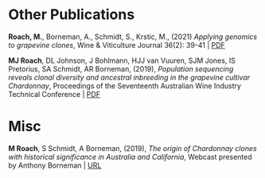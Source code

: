 # Other Publications

__Roach, M.__, Borneman, A., Schmidt, S., Krstic, M.,
(2021)
_Applying genomics to grapevine clones_,
Wine & Viticulture Journal 36(2): 39-41 |
[PDF](/docs/s2218.pdf)

__MJ Roach__, DL Johnson, J Bohlmann, HJJ van Vuuren, SJM Jones, IS Pretorius, SA Schmidt, AR Borneman,
(2019),
_Population sequencing reveals clonal diversity and ancestral inbreeding in the grapevine cultivar Chardonnay_,
Proceedings of the Seventeenth Australian Wine Industry Technical Conference |
[PDF](/docs/17AWITC.pdf)

# Misc

__M Roach__, S Schmidt, A Borneman,
(2019),
_The origin of Chardonnay clones with historical significance in Australia and California_,
Webcast presented by Anthony Borneman |
[URL](https://www.youtube.com/watch?v=nUzuKYLa99U)
